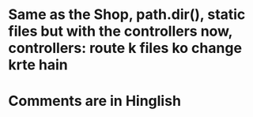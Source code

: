 # Same as the Shop, path.dir(), static files but with the controllers now, controllers: route k files ko change krte hain
# Comments are in Hinglish
